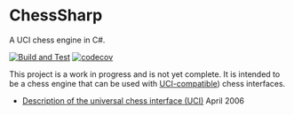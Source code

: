 ChessSharp
==========

A UCI chess engine in C#.

[![Build and Test](https://github.com/rprouse/ChessSharp/actions/workflows/build.yml/badge.svg)](https://github.com/rprouse/ChessSharp/actions/workflows/build.yml) [![codecov](https://codecov.io/gh/rprouse/ChessSharp/graph/badge.svg?token=QQ3I7HIOCB)](https://codecov.io/gh/rprouse/ChessSharp)

This project is a work in progress and is not yet complete. It is
intended to be a chess engine that can be used with
[UCI-compatible](https://en.wikipedia.org/wiki/Universal_Chess_Interface))
chess interfaces.

- [Description of the universal chess interface (UCI)](./Documents/uci-engine-interface.txt) April 2006

